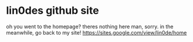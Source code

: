 # lin0des github site
oh you went to the homepage?
theres nothing here man, sorry.
in the meanwhile, go back to my site!
https://sites.google.com/view/lin0de/home
